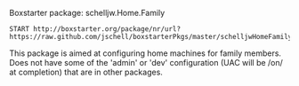 Boxstarter package: schelljw.Home.Family

    START http://boxstarter.org/package/nr/url?https://raw.github.com/jschell/boxstarterPkgs/master/schelljwHomeFamily/tools/chocolateyInstall.ps1

This package is aimed at configuring home machines for family members. Does not have some of the 'admin' or 'dev' configuration (UAC will be /on/ at completion) that are in other packages.